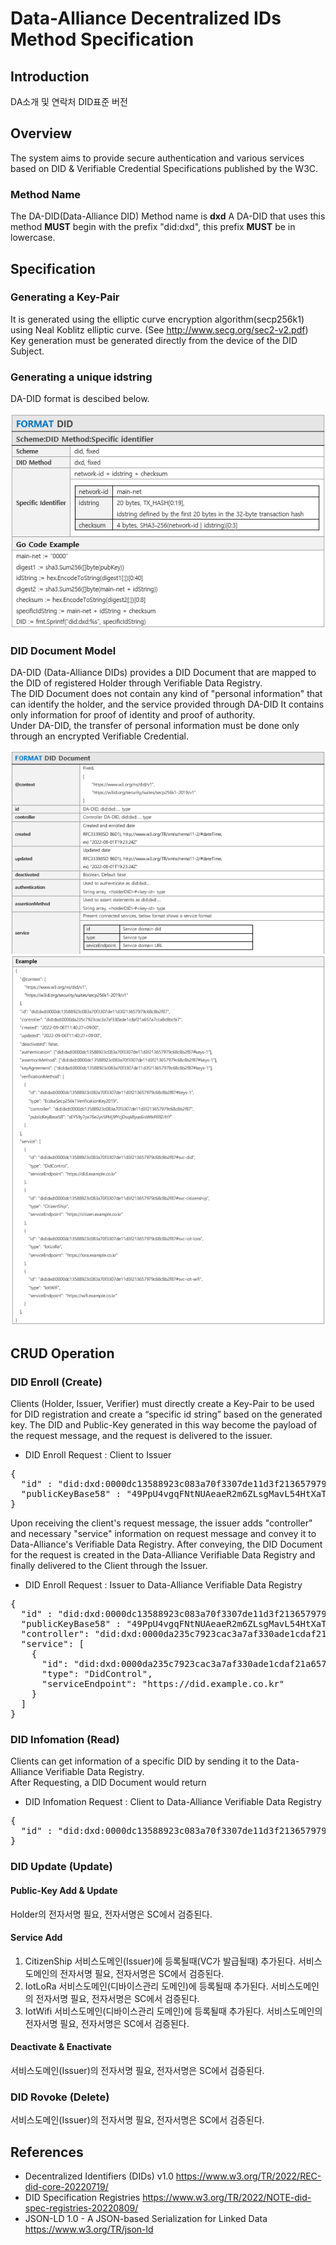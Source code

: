 # Data-Alliance Decentralized IDs Method Specification

## Introduction
DA소개 및 연락처
DID표준 버전
## Overview
The system aims to provide secure authentication and various services based on DID & Verifiable Credential Specifications published by the W3C.

### Method Name
The DA-DID(Data-Alliance DID) Method name is **dxd**
A DA-DID that uses this method **MUST** begin with the prefix "did:dxd", this prefix **MUST** be in lowercase.

## Specification
### Generating a Key-Pair
It is generated using the elliptic curve encryption algorithm(secp256k1) using Neal Koblitz elliptic curve. (See http://www.secg.org/sec2-v2.pdf)   
Key generation must be generated directly from the device of the DID Subject.

### Generating a unique idstring
   
DA-DID format is descibed below.

![did:dxd_format](https://github.com/Data-Alliance/did-dxd/blob/master/did:dxd_format.png)

### DID Document Model
DA-DID (Data-Alliance DIDs) provides a DID Document that are mapped to the DID of registered Holder through Verifiable Data Registry.   
The DID Document does not contain any kind of "personal information" that can identify the holder, and the service provided through DA-DID
It contains only information for proof of identity and proof of authority.   
Under DA-DID, the transfer of personal information must be done only through an encrypted Verifiable Credential.   

![did-document_format1](https://github.com/Data-Alliance/did-dxd/blob/master/did-document_format1.png)
![did-document_format2](https://github.com/Data-Alliance/did-dxd/blob/master/did-document_format2.png)

## CRUD Operation
### DID Enroll (Create)
Clients (Holder, Issuer, Verifier) must directly create a Key-Pair to be used for DID registration and create a “specific id string” based on the generated key.
The DID and Public-Key generated in this way become the payload of the request message, and the request is delivered to the issuer.   
* DID Enroll Request : Client to Issuer
<pre>
{
  "id" : "did:dxd:0000dc13588923c083a70f3307de11d3f213657979c68c8b2f87",
  "publicKeyBase58" : "49PpU4vgqFNtNUAeaeR2m6ZLsgMavL54HtXaTwYdqyi7xKQXREUw219nEH"
}
</pre>
Upon receiving the client's request message, the issuer adds "controller" and necessary "service" information on request message and convey it to Data-Alliance's Verifiable Data Registry.
After conveying, the DID Document for the request is created in the Data-Alliance Verifiable Data Registry and finally delivered to the Client through the Issuer.
* DID Enroll Request : Issuer to Data-Alliance Verifiable Data Registry
<pre>
{
  "id" : "did:dxd:0000dc13588923c083a70f3307de11d3f213657979c68c8b2f87",
  "publicKeyBase58" : "49PpU4vgqFNtNUAeaeR2m6ZLsgMavL54HtXaTwYdqyi7xKQXREUw219nEH",
  "controller": "did:dxd:0000da235c7923cac3a7af330ade1cdaf21a657a7cca8c8bcfa7",
  "service": [
    {
      "id": "did:dxd:0000da235c7923cac3a7af330ade1cdaf21a657a7cca8c8bcfa7#svc-did",
      "type": "DidControl",
      "serviceEndpoint": "https://did.example.co.kr"
    }
  ]
}
</pre>

### DID Infomation (Read)

Clients can get information of a specific DID by sending it to the Data-Alliance Verifiable Data Registry.   
After Requesting, a DID Document would return 
* DID Infomation Request : Client to Data-Alliance Verifiable Data Registry
<pre>
{
  "id" : "did:dxd:0000dc13588923c083a70f3307de11d3f213657979c68c8b2f87",
}
</pre>

### DID Update (Update)



#### Public-Key Add & Update
Holder의 전자서명 필요, 전자서명은 SC에서 검증된다.

#### Service Add

1. CitizenShip
  서비스도메인(Issuer)에 등록될때(VC가 발급될때) 추가된다.
  서비스도메인의 전자서명 필요, 전자서명은 SC에서 검증된다.
2. IotLoRa
  서비스도메인(디바이스관리 도메인)에 등록될때 추가된다.
  서비스도메인의 전자서명 필요, 전자서명은 SC에서 검증된다.
3. IotWifi
  서비스도메인(디바이스관리 도메인)에 등록될때 추가된다.
  서비스도메인의 전자서명 필요, 전자서명은 SC에서 검증된다.

#### Deactivate & Enactivate
서비스도메인(Issuer)의 전자서명 필요, 전자서명은 SC에서 검증된다.

### DID Rovoke (Delete)
서비스도메인(Issuer)의 전자서명 필요, 전자서명은 SC에서 검증된다.


## References
- Decentralized Identifiers (DIDs) v1.0 https://www.w3.org/TR/2022/REC-did-core-20220719/
- DID Specification Registries https://www.w3.org/TR/2022/NOTE-did-spec-registries-20220809/
- JSON-LD 1.0 - A JSON-based Serialization for Linked Data https://www.w3.org/TR/json-ld
